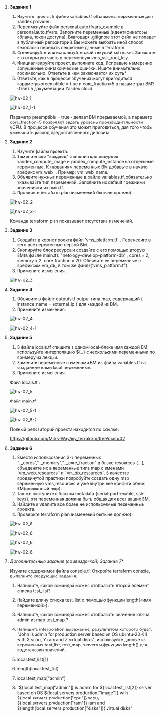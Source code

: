 1. **Задание 1**

    1. Изучите проект. В файле variables.tf объявлены переменные для yandex provider.
    2. Переименуйте файл personal.auto.tfvars_example в personal.auto.tfvars. Заполните переменные (идентификаторы облака, токен доступа). Благодаря .gitignore этот файл не попадет в публичный репозиторий. Вы можете выбрать иной способ безопасно передать секретные данные в terraform.
    3. Сгенерируйте или используйте свой текущий ssh ключ. Запишите его открытую часть в переменную vms_ssh_root_key.
    4. Инициализируйте проект, выполните код. Исправьте намеренно допущенные синтаксические ошибки. Ищите внимательно, посимвольно. Ответьте в чем заключается их суть?
    5. Ответьте, как в процессе обучения могут пригодиться параметрыpreemptible = true и core_fraction=5 в параметрах ВМ? Ответ в документации Yandex cloud.

    ![hw-02_1](img/hw-02_1.png)

    ![hw-02_1-1](./img/hw-02_1-1.png)

    Параметр preemptible = true - делает ВМ прерываемой, а параметр core_fraction=5 позволяет задать уровень производительности vCPU. В процессе обучения это может пригодиться, для того чтобы уменьшить расход предоставленного дипозита.

2. **Задание 2**

    1. Изучите файлы проекта.
    2. Замените все "хардкод" значения для ресурсов yandex_compute_image и yandex_compute_instance на отдельные переменные. К названиям переменных ВМ добавьте в начало префикс vm_web_ . Пример: vm_web_name.
    3. Объявите нужные переменные в файле variables.tf, обязательно указывайте тип переменной. Заполните их default прежними значениями из main.tf.
    4. Проверьте terraform plan (изменений быть не должно).

    ![hw-02_2](./img/hw-02_2.png)

    ![hw-02_2-1](./img/hw-02_2-1.png)

    Команда terraform plan показывает отсутствие изменений.

3. **Задание 3**

    1. Создайте в корне проекта файл 'vms_platform.tf' . Перенесите в него все переменные первой ВМ.
    2. Скопируйте блок ресурса и создайте с его помощью вторую ВМ(в файле main.tf): "netology-develop-platform-db" , cores = 2, memory = 2, core_fraction = 20. Объявите ее переменные с префиксом vm_db_ в том же файле('vms_platform.tf').
    3. Примените изменения.

    ![hw-02_3](./img/hw-02_3.png)

4. **Задание 4**

    1. Объявите в файле outputs.tf output типа map, содержащий { instance_name = external_ip } для каждой из ВМ.
    2. Примените изменения.

    ![hw-02_4](./img/hw-02_4.png)

    ![hw-02_4-1](./img/hw-02_4-1.png)

5. **Задание 5**

    1. В файле locals.tf опишите в одном local-блоке имя каждой ВМ, используйте интерполяцию ${..} с несколькими переменными по примеру из лекции.
    2. Замените переменные с именами ВМ из файла variables.tf на созданные вами local переменные.
    3. Примените изменения.

    Файл locals.tf :

    ![hw-02_5](./img/hw-02_5.png)

    Файл main.tf:

    ![hw-02_5-1](./img/hw-02_5-1.png)

    ![hw-02_5-2](./img/hw-02_5-2.png)

    Полный репозиторий проекта находится по ссылке:

    https://github.com/Milks-Way/my_terraform/tree/main/02

6. **Задание 6**

    1. Вместо использования 3-х переменных ".._cores",".._memory",".._core_fraction" в блоке resources {...}, объедените их в переменные типа map с именами "vm_web_resources" и "vm_db_resources". В качестве продвинутой практики попробуйте создать одну map переменную vms_resources и уже внутри нее конфиги обеих ВМ(вложенный map).
    2. Так же поступите с блоком metadata {serial-port-enable, ssh-keys}, эта переменная должна быть общая для всех ваших ВМ.
    3. Найдите и удалите все более не используемые переменные проекта.
    4. Проверьте terraform plan (изменений быть не должно).

    ![hw-02_6](./img/hw-02_6.png)

    ![hw-02_6](./img/hw-02_6-1.png)

    ![hw-02_6](./img/hw-02_6-2.png)

    ![hw-02_6](./img/hw-02_6-3.png)

7. **Дополнительные задания (со звездочкой*) Задание 7**
    
    Изучите содержимое файла console.tf. Откройте terraform console, выполните следующие задания:

    1. Напишите, какой командой можно отобразить второй элемент списка test_list?
    2. Найдите длину списка test_list с помощью функции length(<имя переменной>).
    3. Напишите, какой командой можно отобразить значение ключа admin из map test_map ?
    4. Напишите interpolation выражение, результатом которого будет: "John is admin for production server based on OS ubuntu-20-04 with X vcpu, Y ram and Z virtual disks", используйте данные из переменных test_list, test_map, servers и функцию length() для подстановки значений.

    1. local.test_list[1]
    2. length(local.test_list)
    3. local.test_map["admin"]
    4. "${local.test_map["admin"]} is admin for ${local.test_list[2]} server based on OS ${local.servers.production["image"]} with ${local.servers.production["cpu"]} vcpu, ${local.servers.production["ram"]} ram and ${length(local.servers.production["disks"])}  virtual disks"
